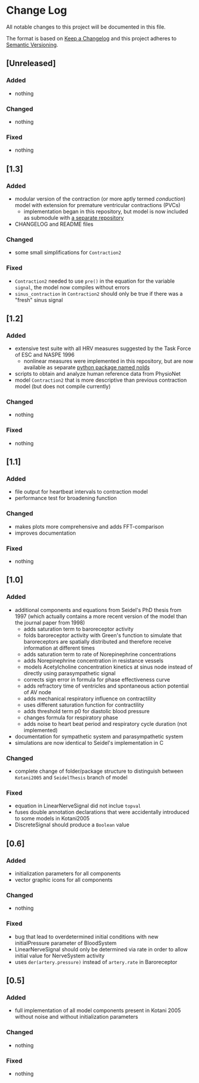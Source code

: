 # Change Log
All notable changes to this project will be documented in this file.

The format is based on [Keep a Changelog](http://keepachangelog.com/)
and this project adheres to [Semantic Versioning](http://semver.org/).

## [Unreleased]

### Added

- nothing

### Changed

- nothing

### Fixed

- nothing

## [1.3]

### Added

- modular version of the contraction (or more aptly termed *conduction*) model with extension for premature ventricular contractions (PVCs)
  - implementation began in this repository, but model is now included as submodule with [a separate repository](https://github.com/CSchoel/shm-conduction)
- CHANGELOG and README files

### Changed

- some small simplifications for `Contraction2`

### Fixed

- `Contraction2` needed to use `pre()` in the equation for the variable `signal`, the model now compiles without errors
- `sinus_contraction` in `Contraction2` should only be true if there was a "fresh" sinus signal

## [1.2]

### Added

- extensive test suite with all HRV measures suggested by the Task Force of ESC and NASPE 1996
  - nonlinear measures were implemented in this repository, but are now available as separate [python package named nolds](https://github.com/CSchoel/nolds)
- scripts to obtain and analyze human reference data from PhysioNet
- model `Contraction2` that is more descriptive than previous contraction model (but does not compile currently)

### Changed

- nothing

### Fixed

- nothing

## [1.1]

### Added

- file output for heartbeat intervals to contraction model
- performance test for broadening function

### Changed

- makes plots more comprehensive and adds FFT-comparison
- improves documentation

### Fixed

- nothing

## [1.0]

### Added

- additional components and equations from Seidel's PhD thesis from 1997 (which actually contains a more recent version of the model than the journal paper from 1998)
  - adds saturation term to baroreceptor activity
  - folds baroreceptor activity with Green's function to simulate that baroreceptors are spatially distributed and therefore receive information at different times
  - adds saturation term to rate of Norepinephrine concentrations
  - adds Norepinephrine concentration in resistance vessels
  - models Acetylcholine concentration kinetics at sinus node instead of directly using parasympathetic signal
  - corrects sign error in formula for phase effectiveness curve
  - adds refractory time of ventricles and spontaneous action potential of AV node
  - adds mechanical respiratory influence on contractility
  - uses different saturation function for contractility
  - adds threshold term p0 for diastolic blood pressure
  - changes formula for respiratory phase
  - adds noise to heart beat period and respiratory cycle duration (not implemented)
- documentation for sympathetic system and parasympathetic system
- simulations are now identical to Seidel's implementation in C

### Changed

- complete change of folder/package structure to distinguish between `Kotani2005` and `SeidelThesis` branch of model

### Fixed

- equation in LinearNerveSignal did not inclue `topval`
- fuses double annotation declarations that were accidentally introduced to some models in Kotani2005
- DiscreteSignal should produce a `Boolean` value

## [0.6]

### Added

- initialization parameters for all components
- vector graphic icons for all components

### Changed

- nothing

### Fixed

- bug that lead to overdetermined initial conditions with new initialPressure parameter of BloodSystem
- LinearNerveSignal should only be determined via rate in order to allow initial value for NerveSystem activity
- uses `der(artery.pressure)` instead of `artery.rate` in Baroreceptor

## [0.5]

### Added

- full implementation of all model components present in Kotani 2005 without noise and without initialization parameters

### Changed

- nothing

### Fixed

- nothing
